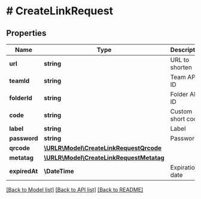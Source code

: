 # # CreateLinkRequest

## Properties

Name | Type | Description | Notes
------------ | ------------- | ------------- | -------------
**url** | **string** | URL to shorten |
**teamId** | **string** | Team API ID |
**folderId** | **string** | Folder API ID | [optional]
**code** | **string** | Custom short code | [optional]
**label** | **string** | Label | [optional]
**password** | **string** | Password | [optional]
**qrcode** | [**\URLR\Model\CreateLinkRequestQrcode**](CreateLinkRequestQrcode.md) |  | [optional]
**metatag** | [**\URLR\Model\CreateLinkRequestMetatag**](CreateLinkRequestMetatag.md) |  | [optional]
**expiredAt** | **\DateTime** | Expiration date | [optional]

[[Back to Model list]](../../README.md#models) [[Back to API list]](../../README.md#endpoints) [[Back to README]](../../README.md)
